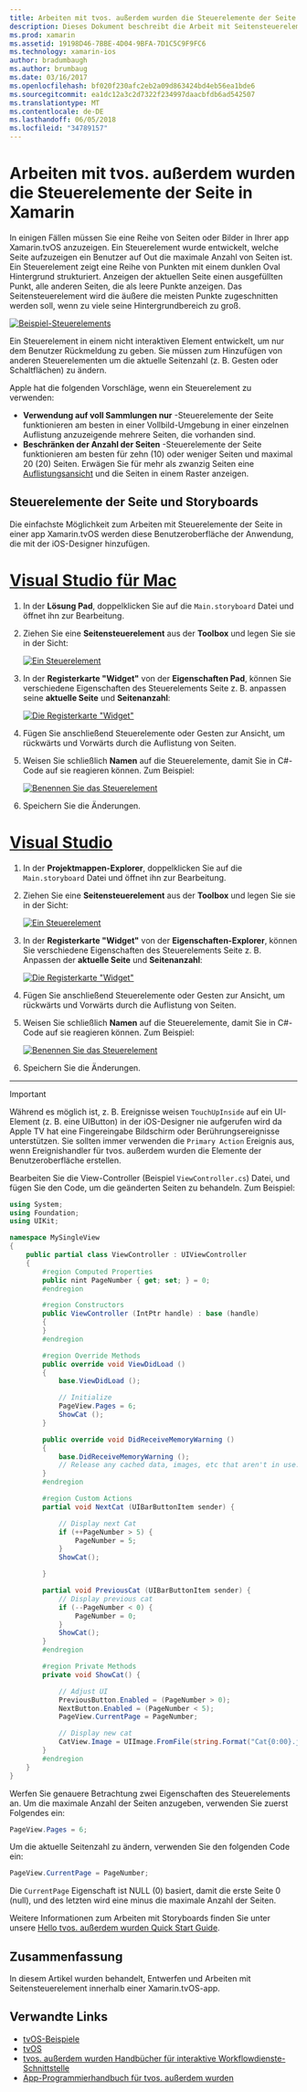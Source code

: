 ```yaml
---
title: Arbeiten mit tvos. außerdem wurden die Steuerelemente der Seite in Xamarin
description: Dieses Dokument beschreibt die Arbeit mit Seitensteuerelemente in Apps mit Xamarin tvos. außerdem wurden. Es enthält eine allgemeine Beschreibung der Steuerelemente der Seite erläutert, wie diese in Storyboards einrichten und untersucht, wie auf der Seite Änderungsereignisse reagieren.
ms.prod: xamarin
ms.assetid: 19198D46-7BBE-4D04-9BFA-7D1C5C9F9FC6
ms.technology: xamarin-ios
author: bradumbaugh
ms.author: brumbaug
ms.date: 03/16/2017
ms.openlocfilehash: bf020f230afc2eb2a09d863424bd4eb56ea1bde6
ms.sourcegitcommit: ea1dc12a3c2d7322f234997daacbfdb6ad542507
ms.translationtype: MT
ms.contentlocale: de-DE
ms.lasthandoff: 06/05/2018
ms.locfileid: "34789157"
---
```

# <a name="working-with-tvos-page-controls-in-xamarin"></a>Arbeiten mit tvos. außerdem wurden die Steuerelemente der Seite in Xamarin

In einigen Fällen müssen Sie eine Reihe von Seiten oder Bilder in Ihrer app Xamarin.tvOS anzuzeigen. Ein Steuerelement wurde entwickelt, welche Seite aufzuzeigen ein Benutzer auf Out die maximale Anzahl von Seiten ist. Ein Steuerelement zeigt eine Reihe von Punkten mit einem dunklen Oval Hintergrund strukturiert. Anzeigen der aktuellen Seite einen ausgefüllten Punkt, alle anderen Seiten, die als leere Punkte anzeigen. Das Seitensteuerelement wird die äußere die meisten Punkte zugeschnitten werden soll, wenn zu viele seine Hintergrundbereich zu groß.

[![](page-controls-images/page01.png "Beispiel-Steuerelements")](page-controls-images/page01.png#lightbox)

Ein Steuerelement in einem nicht interaktiven Element entwickelt, um nur dem Benutzer Rückmeldung zu geben. Sie müssen zum Hinzufügen von anderen Steuerelementen um die aktuelle Seitenzahl (z. B. Gesten oder Schaltflächen) zu ändern.

Apple hat die folgenden Vorschläge, wenn ein Steuerelement zu verwenden:

- **Verwendung auf voll Sammlungen nur** -Steuerelemente der Seite funktionieren am besten in einer Vollbild-Umgebung in einer einzelnen Auflistung anzuzeigende mehrere Seiten, die vorhanden sind.
- **Beschränken der Anzahl der Seiten** -Steuerelemente der Seite funktionieren am besten für zehn (10) oder weniger Seiten und maximal 20 (20) Seiten. Erwägen Sie für mehr als zwanzig Seiten eine [Auflistungsansicht](~/ios/tvos/user-interface/collection-views.md) und die Seiten in einem Raster anzeigen.

<a name="Page-Controls-and-Storyboards" />

## <a name="page-controls-and-storyboards"></a>Steuerelemente der Seite und Storyboards

Die einfachste Möglichkeit zum Arbeiten mit Steuerelemente der Seite in einer app Xamarin.tvOS werden diese Benutzeroberfläche der Anwendung, die mit der iOS-Designer hinzufügen.

# <a name="visual-studio-for-mactabvsmac"></a>[Visual Studio für Mac](#tab/vsmac)

    
1. In der **Lösung Pad**, doppelklicken Sie auf die `Main.storyboard` Datei und öffnet ihn zur Bearbeitung.
1. Ziehen Sie eine **Seitensteuerelement** aus der **Toolbox** und legen Sie sie in der Sicht: 

    [![](page-controls-images/page02.png "Ein Steuerelement")](page-controls-images/page02.png#lightbox)
1. In der **Registerkarte "Widget"** von der **Eigenschaften Pad**, können Sie verschiedene Eigenschaften des Steuerelements Seite z. B. anpassen seine **aktuelle Seite** und **Seitenanzahl**: 

    [![](page-controls-images/page03.png "Die Registerkarte \"Widget\"")](page-controls-images/page03.png#lightbox)
1. Fügen Sie anschließend Steuerelemente oder Gesten zur Ansicht, um rückwärts und Vorwärts durch die Auflistung von Seiten.
1. Weisen Sie schließlich **Namen** auf die Steuerelemente, damit Sie in C#-Code auf sie reagieren können. Zum Beispiel: 

    [![](page-controls-images/page04.png "Benennen Sie das Steuerelement")](page-controls-images/page04.png#lightbox)
1. Speichern Sie die Änderungen.
    

# <a name="visual-studiotabvswin"></a>[Visual Studio](#tab/vswin)

    
1. In der **Projektmappen-Explorer**, doppelklicken Sie auf die `Main.storyboard` Datei und öffnet ihn zur Bearbeitung.
1. Ziehen Sie eine **Seitensteuerelement** aus der **Toolbox** und legen Sie sie in der Sicht: 

    [![](page-controls-images/page02-vs.png "Ein Steuerelement")](page-controls-images/page02-vs.png#lightbox)
1. In der **Registerkarte "Widget"** von der **Eigenschaften-Explorer**, können Sie verschiedene Eigenschaften des Steuerelements Seite z. B. Anpassen der **aktuelle Seite** und **Seitenanzahl**: 

    [![](page-controls-images/page03-vs.png "Die Registerkarte \"Widget\"")](page-controls-images/page03-vs.png#lightbox)
1. Fügen Sie anschließend Steuerelemente oder Gesten zur Ansicht, um rückwärts und Vorwärts durch die Auflistung von Seiten.
1. Weisen Sie schließlich **Namen** auf die Steuerelemente, damit Sie in C#-Code auf sie reagieren können. Zum Beispiel: 

    [![](page-controls-images/page04-vs.png "Benennen Sie das Steuerelement")](page-controls-images/page04-vs.png#lightbox)
1. Speichern Sie die Änderungen.
    

-----

> [!IMPORTANT]
> Während es möglich ist, z. B. Ereignisse weisen `TouchUpInside` auf ein UI-Element (z. B. eine UIButton) in der iOS-Designer nie aufgerufen wird da Apple TV hat eine Fingereingabe Bildschirm oder Berührungsereignisse unterstützen. Sie sollten immer verwenden die `Primary Action` Ereignis aus, wenn Ereignishandler für tvos. außerdem wurden die Elemente der Benutzeroberfläche erstellen.

Bearbeiten Sie die View-Controller (Beispiel `ViewController.cs`) Datei, und fügen Sie den Code, um die geänderten Seiten zu behandeln. Zum Beispiel:

```csharp
using System;
using Foundation;
using UIKit;

namespace MySingleView
{
    public partial class ViewController : UIViewController
    {
        #region Computed Properties
        public nint PageNumber { get; set; } = 0;
        #endregion

        #region Constructors
        public ViewController (IntPtr handle) : base (handle)
        {
        }
        #endregion

        #region Override Methods
        public override void ViewDidLoad ()
        {
            base.ViewDidLoad ();

            // Initialize
            PageView.Pages = 6;
            ShowCat ();
        }

        public override void DidReceiveMemoryWarning ()
        {
            base.DidReceiveMemoryWarning ();
            // Release any cached data, images, etc that aren't in use.
        }
        #endregion

        #region Custom Actions
        partial void NextCat (UIBarButtonItem sender) {

            // Display next Cat
            if (++PageNumber > 5) {
                PageNumber = 5;
            }
            ShowCat();

        }

        partial void PreviousCat (UIBarButtonItem sender) {
            // Display previous cat
            if (--PageNumber < 0) {
                PageNumber = 0;
            }
            ShowCat();
        }
        #endregion

        #region Private Methods
        private void ShowCat() {

            // Adjust UI
            PreviousButton.Enabled = (PageNumber > 0);
            NextButton.Enabled = (PageNumber < 5);
            PageView.CurrentPage = PageNumber;

            // Display new cat
            CatView.Image = UIImage.FromFile(string.Format("Cat{0:00}.jpg",PageNumber+1));
        }
        #endregion
    }
}
```

Werfen Sie genauere Betrachtung zwei Eigenschaften des Steuerelements an. Um die maximale Anzahl der Seiten anzugeben, verwenden Sie zuerst Folgendes ein:

```csharp
PageView.Pages = 6;
```

Um die aktuelle Seitenzahl zu ändern, verwenden Sie den folgenden Code ein:

```csharp
PageView.CurrentPage = PageNumber;
```

Die `CurrentPage` Eigenschaft ist NULL (0) basiert, damit die erste Seite 0 (null), und des letzten wird eine minus die maximale Anzahl der Seiten.

Weitere Informationen zum Arbeiten mit Storyboards finden Sie unter unsere [Hello tvos. außerdem wurden Quick Start Guide](~/ios/tvos/get-started/hello-tvos.md). 

<a name="Summary" />

## <a name="summary"></a>Zusammenfassung

In diesem Artikel wurden behandelt, Entwerfen und Arbeiten mit Seitensteuerelement innerhalb einer Xamarin.tvOS-app.



## <a name="related-links"></a>Verwandte Links

- [tvOS-Beispiele](https://developer.xamarin.com/samples/tvos/all/)
- [tvOS](https://developer.apple.com/tvos/)
- [tvos. außerdem wurden Handbücher für interaktive Workflowdienste-Schnittstelle](https://developer.apple.com/tvos/human-interface-guidelines/)
- [App-Programmierhandbuch für tvos. außerdem wurden](https://developer.apple.com/library/prerelease/tvos/documentation/General/Conceptual/AppleTV_PG/)
